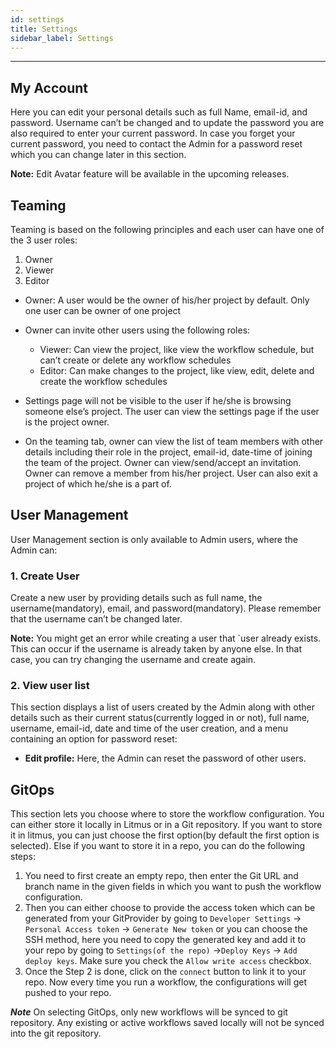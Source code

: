 ```yaml
---
id: settings
title: Settings
sidebar_label: Settings
---
```


---

## My Account

Here you can edit your personal details such as full Name, email-id, and password. Username can’t be changed and to update the password you are also required to enter your current password. In case you forget your current password, you need to contact the Admin for a password reset which you can change later in this section.

**Note:** Edit Avatar feature will be available in the upcoming releases.

## Teaming

Teaming is based on the following principles and each user can have one of the 3 user roles:
1. Owner
2. Viewer
3. Editor
- Owner: A user would be the owner of his/her project by default. Only one user can be owner of one project

- Owner can invite other users using the following roles:
    - Viewer: Can view the project, like view the workflow schedule, but can’t create or delete any workflow   schedules
    - Editor: Can make changes to the project, like view, edit, delete and create the workflow schedules

- Settings page will not be visible to the user if he/she is browsing someone else’s project. The user can view the settings page if the user is the project owner.
 
- On the teaming tab, owner can view the list of team members with other details including their role in the project, email-id, date-time of joining the team of the project. Owner can view/send/accept an invitation. Owner can remove a member from his/her project. User can also exit a project of which he/she is a part of.

## User Management

User Management section is only available to Admin users, where the Admin can:

### 1. Create User

Create a new user by providing details such as full name, the username(mandatory), email, and password(mandatory). Please remember that the username can’t be changed later.

**Note:** You might get an error while creating a user that `user already exists. This can occur if the username is already taken by anyone else. In that case, you can try changing the username and create again.

### 2. View user list

This section displays a list of users created by the Admin along with other details such as their current status(currently logged in or not), full name, username, email-id, date and time of the user creation, and a menu containing an option for password reset:

- **Edit profile:** Here, the Admin can reset the password of other users.

## GitOps

This section lets you choose where to store the workflow configuration. You can either store it locally in Litmus or in a Git repository. If you want to store it in litmus, you can just choose the first option(by default the first option is selected). Else if you want to store it in a repo, you can do the following steps:

1. You need to first create an empty repo, then enter the Git URL and branch name in the given fields in which you want to push the workflow configuration.
2. Then you can either choose to provide the access token which can be generated from your GitProvider by going to `Developer Settings` &rightarrow; `Personal Access token` &rightarrow; `Generate New token` or you can choose the SSH method, here you need to copy the generated key and add it to your repo by going to `Settings(of the repo)` &rightarrow;`Deploy Keys` &rightarrow; `Add deploy keys`. Make sure you check the `Allow write access` checkbox.
3. Once the Step 2 is done, click on the `connect` button to link it to your repo. Now every time you run a workflow, the configurations will get pushed to your repo.

***Note*** On selecting GitOps, only new workflows will be synced to git repository. Any existing or active workflows saved locally will not be synced into the git repository. 
